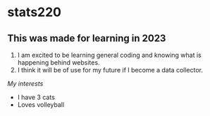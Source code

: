 # stats220
## This was made for learning in 2023

1. I am excited to be learning general coding and knowing what is happening behind websites.
2. I think it will be of use for my future if I become a data collector.

*My interests*

* I have 3 cats 
* Loves volleyball
